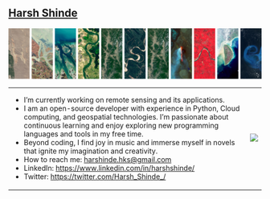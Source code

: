 ## [Harsh Shinde](http://harshshinde.me/)

![Harsh Shinde](H.png)

<table>
<tr>
<td width="100%">
  
-  I’m currently working on remote sensing and its applications.
-  I am an open-source developer with experience in Python, Cloud computing, and geospatial technologies. I’m passionate about continuous learning and enjoy exploring new programming languages and tools in my free time.
-  Beyond coding, I find joy in music and immerse myself in novels that ignite my imagination and creativity.
-  How to reach me: harshinde.hks@gmail.com
-  LinkedIn: https://www.linkedin.com/in/harshshinde/
-  Twitter: https://twitter.com/Harsh_Shinde_/

</td>
<td width="100%">

<img src="https://wakatime.com/share/@Harshinde/b8648e6a-47d4-45bc-bf41-1b72e8696f1b.svg" width="350"/>

</td>
</tr>
</table>
